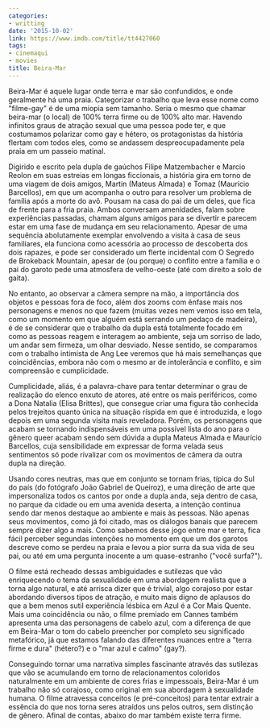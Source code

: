 ```yaml
---
categories:
- writting
date: '2015-10-02'
link: https://www.imdb.com/title/tt4427060
tags:
- cinemaqui
- movies
title: Beira-Mar
---
```


Beira-Mar é aquele lugar onde terra e mar são confundidos, e onde geralmente há uma praia. Categorizar o trabalho que leva esse nome como "filme-gay" é de uma miopia sem tamanho. Seria o mesmo que chamar beira-mar (o local) de 100% terra firme ou de 100% alto mar. Havendo infinitos graus de atração sexual que uma pessoa pode ter, e que costumamos polarizar como gay e hétero, os protagonistas da história flertam com todos eles, como se andassem despreocupadamente pela praia em um passeio matinal.

Digirido e escrito pela dupla de gaúchos Filipe Matzembacher e Marcio Reolon em suas estreias em longas ficcionais, a história gira em torno de uma viagem de dois amigos, Martin (Mateus Almada) e Tomaz (Maurício Barcellos), em que um acompanha o outro para resolver um problema de família após a morte do avô. Pousam na casa do pai de um deles, que fica de frente para a fria praia. Ambos conversam amenidades, falam sobre experiências passadas, chamam alguns amigos para se divertir e parecem estar em uma fase de mudança em seu relacionamento. Apesar de uma sequência abolutamente exemplar envolvendo a visita à casa de seus familiares, ela funciona como acessória ao processo de descoberta dos dois rapazes, e pode ser considerado um flerte incidental com O Segredo de Brokeback Mountain, apesar de (ou porque) o conflito entre a família e o pai do garoto pede uma atmosfera de velho-oeste (até com direito a solo de gaita).

No entanto, ao observar a câmera sempre na mão, a importância dos objetos e pessoas fora de foco, além dos zooms com ênfase mais nos personagens e menos no que fazem (muitas vezes nem vemos isso em tela, como um momento em que alguém está serrando um pedaço de madeira), é de se considerar que o trabalho da dupla está totalmente focado em como as pessoas reagem e interagem ao ambiente, seja um sorriso de lado, um andar sem firmeza, um olhar desviado. Nesse sentido, se comparamos com o trabalho intimista de Ang Lee veremos que há mais semelhanças que coincidências, embora não com o mesmo ar de intolerância e conflito, e sim compreensão e cumplicidade.

Cumplicidade, aliás, é a palavra-chave para tentar determinar o grau de realização do elenco enxuto de atores, até entre os mais periféricos, como a Dona Natalia (Elisa Brittes), que consegue criar uma figura tão conhecida pelos trejeitos quanto única na situação ríspida em que é introduzida, e logo depois em uma segunda visita mais reveladora. Porém, os personagens que acabam se tornando indispensáveis em uma possível lista do ano para o gênero queer acabam sendo sem dúvida a dupla Mateus Almada e Maurício Barcellos, cuja sensibilidade em expressar de forma velada seus sentimentos só pode rivalizar com os movimentos de câmera da outra dupla na direção.

Usando cores neutras, mas que em conjunto se tornam frias, típica do Sul do país (do fotógrafo João Gabriel de Queiroz), e uma direção de arte que impersonaliza todos os cantos por onde a dupla anda, seja dentro de casa, no parque da cidade ou em uma avenida deserta, a intenção continua sendo dar menos destaque ao ambiente e mais às pessoas. Não apenas seus movimentos, como já foi citado, mas os diálogos banais que parecem sempre dizer algo a mais. Como sabemos desse jogo entre mar e terra, fica fácil perceber segundas intenções no momento em que um dos garotos descreve como se perdeu na praia e levou a pior surra da sua vida de seu pai, ou até em uma pergunta inocente a um quase-estranho ("você surfa?").

O filme está recheado dessas ambiguidades e sutilezas que vão enriquecendo o tema da sexualidade em uma abordagem realista que a torna algo natural, e até arrisca dizer que é trivial, algo corajoso por estar abordando diversos tipos de atração, e muito mais digno de aplausos do que a bem menos sutil experiência lésbica em Azul é a Cor Mais Quente. Mais uma coincidência ou não, o filme premiado em Cannes também apresenta uma das personagens de cabelo azul, com a diferença de que em Beira-Mar o tom do cabelo preencher por completo seu significado metafórico, já que estamos falando das diferentes nuances entre a "terra firme e dura" (hétero?) e o "mar azul e calmo" (gay?).

Conseguindo tornar uma narrativa simples fascinante através das sutilezas que vão se acumulando em torno de relacionamentos coloridos naturalmente em um ambiente de cores frias e impessoais, Beira-Mar é um trabalho não só corajoso, como original em sua abordagem à sexualidade humana. O filme atravessa conceitos (e pré-conceitos) para tentar extrair a essência do que nos torna seres atraídos uns pelos outros, sem distinção de gênero. Afinal de contas, abaixo do mar também existe terra firme.